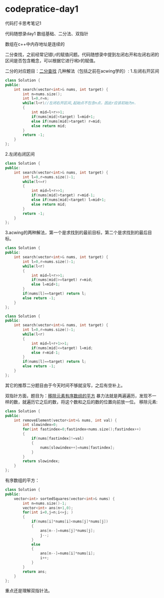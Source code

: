 # codepratice-day1
代码打卡思考笔记1

代码随想录day1
数组基础、二分法、双指针

数组在c++中内存地址是连续的

二分查找，之前经常记错l,r的赋值问题。代码随想录中提到左闭右开和左闭右闭的区间是否包含概念，可以根据它进行l和r的赋值。

二分的对应题目：[二分查找](https://leetcode.cn/problems/binary-search/)
几种解法（包括之前在acwing学的）:
1.左闭右开区间
```CPP
class Solution {
public:
    int search(vector<int>& nums, int target) {
        int n=nums.size();
        int l=0,r=n;
        while(l<r)//左闭右开区间,起始点不包含n点，因此r应该初始为n.
        {
            int mid=l+r>>1;
            if(nums[mid]<target) l=mid+1;
            else if(nums[mid]>target) r=mid;
            else return mid; 
        }
        return -1;
    }
};
```
2.左闭右闭区间
```CPP
class Solution {
public:
    int search(vector<int>& nums, int target) {
        int l=0,r=nums.size()-1;
        while(l<=r)
        {
            int mid=l+r>>1;
            if(nums[mid]>target) r=mid-1;
            else if(nums[mid]<target) l=mid+1;
            else return mid;
        }
        return -1;
    }
};
```
3.acwing的两种解法，第一个是求找到的最前目标，第二个是求找到的最后目标。
```CPP
class Solution {
public:
    int search(vector<int>& nums, int target) {
        int l=0,r=nums.size()-1;
        while(l<r)
        {
            int mid=l+r>>1;
            if(nums[mid]>=target) r=mid;
            else l=mid+1;
        }
        if(nums[l]==target) return l;
        else return -1;
    }
};
```
```CPP
class Solution {
public:
    int search(vector<int>& nums, int target) {
        int l=0,r=nums.size()-1;
        while(l<r)
        {
            int mid=l+r+1>>1;
            if(nums[mid]<=target) l=mid;
            else r=mid-1;
        }
        if(nums[l]==target) return l;
        else return -1;
    }
};
```

其它的推荐二分题目由于今天时间不够就没写，之后有空补上。

双指针方面，题目为：[移除元素](https://leetcode.cn/problems/remove-element/description/)[有序数组的平方](https://leetcode.cn/problems/squares-of-a-sorted-array/)
暴力法就是两遍遍历，发现不一样的数，就遍历它之后的数，将这个数和之后的数的位置向前放一位。
移除元素:
```CPP
class Solution {
public:
    int removeElement(vector<int>& nums, int val) {
        int slowindex=0;
        for(int fastindex=0;fastindex<nums.size();fastindex++)
        {
            if(nums[fastindex]!=val)
            {
                nums[slowindex++]=nums[fastindex];
            }
        }
        return slowindex;
    }
};
```

有序数组的平方：
```CPP
class Solution {
public:
    vector<int> sortedSquares(vector<int>& nums) {
        int n=nums.size()-1;
        vector<int> ans(n+1,0);
        for(int i=0,j=n;i<=j; )
        {
            if(nums[i]*nums[i]<nums[j]*nums[j])
            {
                ans[n--]=nums[j]*nums[j];
                j--;
            }
            else
            {
                ans[n--]=nums[i]*nums[i];
                i++;
            }
        }
        return ans;
    }
};


```

重点还是理解双指针法。

